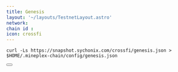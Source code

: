 ```yaml
---
title: Genesis
layout: '~/layouts/TestnetLayout.astro'
network: 
chain id : 
icon: crossfi
---
```



<div class="code-block-wrapper">
  <pre><code>curl -Ls https://snapshot.sychonix.com/crossfi/genesis.json > $HOME/.mineplex-chain/config/genesis.json</code></pre>
  <button class="copy-btn"><i class="fas fa-copy"></i></button>
</div>
